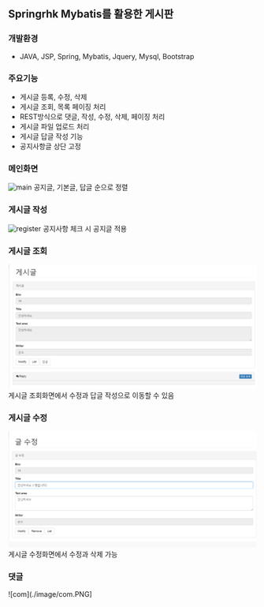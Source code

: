 ## Springrhk Mybatis를 활용한 게시판

### 개발환경
- JAVA, JSP, Spring, Mybatis, Jquery, Mysql, Bootstrap 

### 주요기능
- 게시글 등록, 수정, 삭제
- 게시글 조회, 목록 페이징 처리
- REST방식으로 댓글, 작성, 수정, 삭제, 페이징 처리
- 게시글 파일 업로드 처리
- 게시글 답글 작성 기능
- 공지사항글 상단 고정

### 메인화면
![main](./image/maing.PNG)
공지글, 기본글, 답글 순으로 정렬

### 게시글 작성
![register](./register.PNG)
공지사항 체크 시 공지글 적용
### 게시글 조회
![get](./image/get.PNG)
게시글 조회화면에서 수정과 답글 작성으로 이동할 수 있음

### 게시글 수정
![mod](./image/mod.PNG)
게시글 수정화면에서 수정과 삭제 가능

### 댓글
![com](./image/com.PNG]
